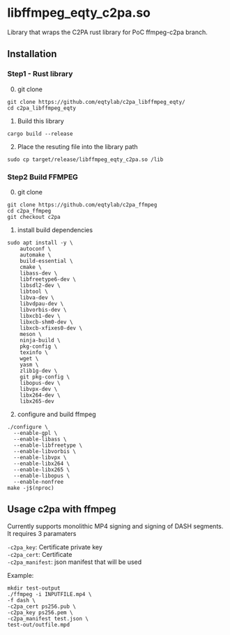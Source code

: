 # libffmpeg_eqty_c2pa.so

Library that wraps the C2PA rust library for PoC ffmpeg-c2pa branch. 

## Installation

### Step1 - Rust library

0) git clone
```
git clone https://github.com/eqtylab/c2pa_libffmpeg_eqty/
cd c2pa_libffmpeg_eqty
```
1) Build this library
```
cargo build --release
```
2) Place the resuting file into the library path
```
sudo cp target/release/libffmpeg_eqty_c2pa.so /lib
```

### Step2 Build FFMPEG
0) git clone
```
git clone https://github.com/eqtylab/c2pa_ffmpeg
cd c2pa_ffmpeg
git checkout c2pa
```
1) install build dependencies
```
sudo apt install -y \
    autoconf \
    automake \
    build-essential \
    cmake \
    libass-dev \
    libfreetype6-dev \
    libsdl2-dev \
    libtool \
    libva-dev \
    libvdpau-dev \
    libvorbis-dev \
    libxcb1-dev \
    libxcb-shm0-dev \
    libxcb-xfixes0-dev \
    meson \
    ninja-build \
    pkg-config \
    texinfo \
    wget \
    yasm \
    zlib1g-dev \
    git pkg-config \
    libopus-dev \
    libvpx-dev \
    libx264-dev \
    libx265-dev
```
2) configure and build ffmpeg
```
./configure \
  --enable-gpl \
  --enable-libass \
  --enable-libfreetype \
  --enable-libvorbis \
  --enable-libvpx \
  --enable-libx264 \
  --enable-libx265 \
  --enable-libopus \
  --enable-nonfree
make -j$(nproc)
```
## Usage c2pa with ffmpeg

Currently supports monolithic MP4 signing and signing of DASH segments. It requires 3 paramaters

`-c2pa_key`: Certificate private key  
`-c2pa_cert`: Certificate  
`-c2pa_manifest`: json manifest that will be used   

Example:

```
mkdir test-output
./ffmpeg -i INPUTFILE.mp4 \
-f dash \
-c2pa_cert ps256.pub \
-c2pa_key ps256.pem \
-c2pa_manifest test.json \
test-out/outfile.mpd
```
